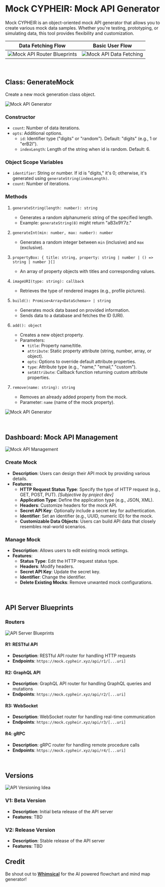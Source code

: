 # Mock CYPHEIR: Mock API Generator

Mock CYPHEIR is an object-oriented mock API generator that allows you to create various mock data samples. Whether you're testing, prototyping, or simulating data, this tool provides flexibility and customization.

| Data Fetching Flow                                         | Basic User Flow                                     |
| ---------------------------------------------------------- | --------------------------------------------------- |
| ![Mock API Router Blueprints](./data-fetching-flow.png) | ![Mock API Data Fetching](./basic-user-flow.png) |

<br/>

## Class: GenerateMock

Create a new mock generation class object.

![Mock API Generator](./mock-api-mind-map.png)

### Constructor

-   `count`: Number of data iterations.
-   `opts`: Additional options.
    -   `id`: Identifier type ("digits" or "random"). Default: "digits" (e.g., 1 or "erB2l").
    -   `indexLength`: Length of the string when id is random. Default: 6.

### Object Scope Variables

-   `identifier`: String or number. If id is "digits," it's 0; otherwise, it's generated using `generateString(indexLength)`.
-   `count`: Number of iterations.

### Methods

1. `generateString(length: number): string`

    - Generates a random alphanumeric string of the specified length.
    - Example: `generateString(8)` might return "aB3x9Y7z."

2. `generateInt(min: number, max: number): number`

    - Generates a random integer between `min` (inclusive) and `max` (exclusive).

3. `propertyBox: { title: string, property: string | number | () => string | number }[]`

    - An array of property objects with titles and corresponding values.

4. `imageURI(type: string): callback`

    - Retrieves the type of rendered images (e.g., profile pictures).

5. `build(): Promise<Array<DataSchema>> | string`

    - Generates mock data based on provided information.
    - Sends data to a database and fetches the ID (URI).

6. `add(): object`

    - Creates a new object property.
    - Parameters:
        - `title`: Property name/title.
        - `attribute`: Static property attribute (string, number, array, or object).
        - `opts`: Options to override default attribute properties.
        - `type`: Attribute type (e.g., "name," "email," "custom").
        - `setAttribute`: Callback function returning custom attribute properties.

7. `remove(name: string): string`
    - Removes an already added property from the mock.
    - Parameter: `name` (name of the mock property).

![Mock API Generator](./mock-generator-concept-idea.png)

<br/>

## Dashboard: Mock API Management

![Mock API Management](./mock-management-mind-map.png)

### Create Mock

-   **Description**: Users can design their API mock by providing various details.
-   **Features**:
    -   **HTTP Request Status Type**: Specify the type of HTTP request (e.g., GET, POST, PUT). _[Subjective by project dev]_
    -   **Application Type**: Define the application type (e.g., JSON, XML).
    -   **Headers**: Customize headers for the mock API.
    -   **Secret API Key**: Optionally include a secret key for authentication.
    -   **Identifier**: Set an identifier (e.g., UUID, numeric ID) for the mock.
    -   **Customizable Data Objects**: Users can build API data that closely resembles real-world scenarios.

### Manage Mock

-   **Description**: Allows users to edit existing mock settings.
-   **Features**:
    -   **Status Type**: Edit the HTTP request status type.
    -   **Headers**: Modify headers.
    -   **Secret API Key**: Update the secret key.
    -   **Identifier**: Change the identifier.
    -   **Delete Existing Mocks**: Remove unwanted mock configurations.

<br/>

## API Server Blueprints

### Routers

![API Server Blueprints](./api-server-blueprints.png)

#### R1: RESTful API

-   **Description**: RESTful API router for handling HTTP requests
-   **Endpoints**: `https://mock.cypheir.xyz/api/r1/[...uri]`

#### R2: GraphQL API

-   **Description**: GraphQL API router for handling GraphQL queries and mutations
-   **Endpoints**: `https://mock.cypheir.xyz/api/r2/[...uri]`

#### R3: WebSocket

-   **Description**: WebSocket router for handling real-time communication
-   **Endpoints**: `https://mock.cypheir.xyz/api/r3/[...uri]`

#### R4: gRPC

-   **Description**: gRPC router for handling remote procedure calls
-   **Endpoints**: `https://mock.cypheir.xyz/api/r4/[...uri]`

<br />

## Versions

![API Versioning Idea](./api-versioning-idea.png)

### V1: Beta Version

-   **Description**: Initial beta release of the API server
-   **Features**: TBD

### V2: Release Version

-   **Description**: Stable release of the API server
-   **Features**: TBD

## Credit

Be shout out to <a href="https://whimsical.com/" style="font-weight: 600;">Whimsical</a> for the AI powered flowchart and mind map generator!
